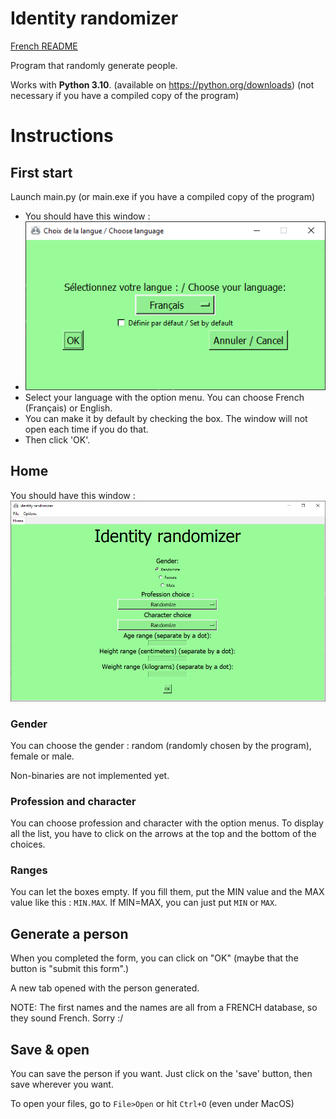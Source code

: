 # Identity randomizer
[French README](README_french.md)

Program that randomly generate people.

Works with **Python 3.10**. (available on https://python.org/downloads) (not necessary if you have a compiled copy of the program)

# Instructions
## First start
Launch main.py (or main.exe if you have a compiled copy of the program)
* You should have this window : 
* ![](screenshots/select_language.png)
* Select your language with the option menu. You can choose French (Français) or English.
* You can make it by default by checking the box. The window will not open each time if you do that.
* Then click 'OK'.

## Home
You should have this window :
![](screenshots/HOME_english.png)

### Gender
You can choose the gender : random (randomly chosen by the program), female or male.

Non-binaries are not implemented yet.

### Profession and character
You can choose profession and character with the option menus. To display all the list, you have to click on the arrows at the top and the bottom of the choices.

### Ranges
You can let the boxes empty. If you fill them, put the MIN value and the MAX value like this : `MIN.MAX`. If MIN=MAX, you can just put `MIN` or `MAX`.

## Generate a person
When you completed the form, you can click on "OK" (maybe that the button is "submit this form".)

A new tab opened with the person generated.

NOTE: The first names and the names are all from a FRENCH database, so they sound French. Sorry :/

## Save & open
You can save the person if you want. Just click on the 'save' button, then save wherever you want.

To open your files, go to `File>Open` or hit `Ctrl+O` (even under MacOS)
